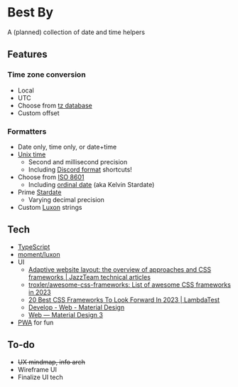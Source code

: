 # Best By

A (planned) collection of date and time helpers

## Features

### Time zone conversion

* Local
* UTC
* Choose from [tz database](https://en.wikipedia.org/wiki/Tz_database)
* Custom offset

### Formatters

* Date only, time only, or date+time
* [Unix time](https://en.wikipedia.org/wiki/Unix_time)
  * Second and millisecond precision
  * Including [Discord format](https://discord.com/developers/docs/reference#message-formatting) shortcuts!
* Choose from [ISO 8601](https://en.wikipedia.org/wiki/ISO_8601)
  * Including [ordinal date](https://en.wikipedia.org/wiki/Ordinal_date) (aka Kelvin Stardate)
* Prime [Stardate](https://en.wikipedia.org/wiki/Stardate)
  * Varying decimal precision
* Custom [Luxon](https://moment.github.io/luxon/#/formatting?id=table-of-tokens) strings

## Tech

* [TypeScript](https://www.typescriptlang.org/)
* [moment\/luxon](https://github.com/moment/luxon)
* UI
  * [Adaptive website layout\: the overview of approaches and CSS frameworks \| JazzTeam technical articles](https://jazzteam.org/en/technical-articles/overview-of-approaches-and-css-frameworks-for-adaptive-web-page-layout/)
  * [troxler\/awesome\-css\-frameworks\: List of awesome CSS frameworks in 2023](https://github.com/troxler/awesome-css-frameworks)
  * [20 Best CSS Frameworks To Look Forward In 2023 \| LambdaTest](https://www.lambdatest.com/blog/best-css-frameworks/)
  * [Develop \- Web \- Material Design](https://m2.material.io/develop/web)
  * [Web — Material Design 3](https://m3.material.io/develop/web)
* [PWA](https://web.dev/progressive-web-apps/) for fun

## To-do

* ~~UX mindmap, info arch~~
* Wireframe UI
* Finalize UI tech
